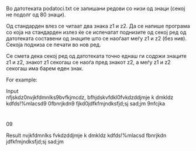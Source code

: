 Во датотеката podatoci.txt се запишани редови со низи од знаци (секој не подолг од 80 знаци).

Од стандарден влез се читаат два знака z1 и z2. Да се напише програма со која на стандарден излез ќе се испечатат поднизите од секој ред од датотеката составени од знаците што се наоѓаат меѓу z1 и z2 (без нив). Секоја подниза се печати во нов ред.

Се смета дека секој ред од датотеката точно еднаш ги содржи знаците z1 и z2, знакот z1 секогаш се наоѓа пред знакот z2, а меѓу z1 и z2 секогаш има барем еден знак.

For example:

Input	
nfjskdz0nvjkfdmnlks9bvfkjmcdz,
bfhjdskvfdkl0fvkdzddjmje k dmkldz kdfds!%mlacsd9
0fbnrjkdn9
fjkd0jdfkfmjndksfjd;sj sad;jm 9nfcjka
#
09

Result
nvjkfdmnlks
fvkdzddjmje k dmkldz kdfds!%mlacsd
fbnrjkdn
jdfkfmjndksfjd;sj sad;jm 